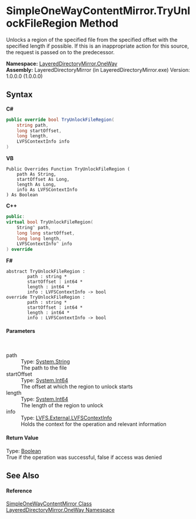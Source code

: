 # SimpleOneWayContentMirror.TryUnlockFileRegion Method 
 

Unlocks a region of the specified file from the specified offset with the specified length if possible. If this is an inappropriate action for this source, the request is passed on to the predecessor.

**Namespace:**&nbsp;<a href="d6b0b765-6849-cc2a-e275-85cc710ffc2c">LayeredDirectoryMirror.OneWay</a><br />**Assembly:**&nbsp;LayeredDirectoryMirror (in LayeredDirectoryMirror.exe) Version: 1.0.0.0 (1.0.0.0)

## Syntax

**C#**<br />
``` C#
public override bool TryUnlockFileRegion(
	string path,
	long startOffset,
	long length,
	LVFSContextInfo info
)
```

**VB**<br />
``` VB
Public Overrides Function TryUnlockFileRegion ( 
	path As String,
	startOffset As Long,
	length As Long,
	info As LVFSContextInfo
) As Boolean
```

**C++**<br />
``` C++
public:
virtual bool TryUnlockFileRegion(
	String^ path, 
	long long startOffset, 
	long long length, 
	LVFSContextInfo^ info
) override
```

**F#**<br />
``` F#
abstract TryUnlockFileRegion : 
        path : string * 
        startOffset : int64 * 
        length : int64 * 
        info : LVFSContextInfo -> bool 
override TryUnlockFileRegion : 
        path : string * 
        startOffset : int64 * 
        length : int64 * 
        info : LVFSContextInfo -> bool 
```


#### Parameters
&nbsp;<dl><dt>path</dt><dd>Type: <a href="http://msdn2.microsoft.com/en-us/library/s1wwdcbf" target="_blank">System.String</a><br />The path to the file</dd><dt>startOffset</dt><dd>Type: <a href="http://msdn2.microsoft.com/en-us/library/6yy583ek" target="_blank">System.Int64</a><br />The offset at which the region to unlock starts</dd><dt>length</dt><dd>Type: <a href="http://msdn2.microsoft.com/en-us/library/6yy583ek" target="_blank">System.Int64</a><br />The length of the region to unlock</dd><dt>info</dt><dd>Type: <a href="09c74a4d-3965-0d4b-f9f9-f9b54f7d56d9">LVFS.External.LVFSContextInfo</a><br />Holds the context for the operation and relevant information</dd></dl>

#### Return Value
Type: <a href="http://msdn2.microsoft.com/en-us/library/a28wyd50" target="_blank">Boolean</a><br />True if the operation was successful, false if access was denied

## See Also


#### Reference
<a href="907d05b7-f0cb-9f1f-5ebf-526ad7f4853d">SimpleOneWayContentMirror Class</a><br /><a href="d6b0b765-6849-cc2a-e275-85cc710ffc2c">LayeredDirectoryMirror.OneWay Namespace</a><br />